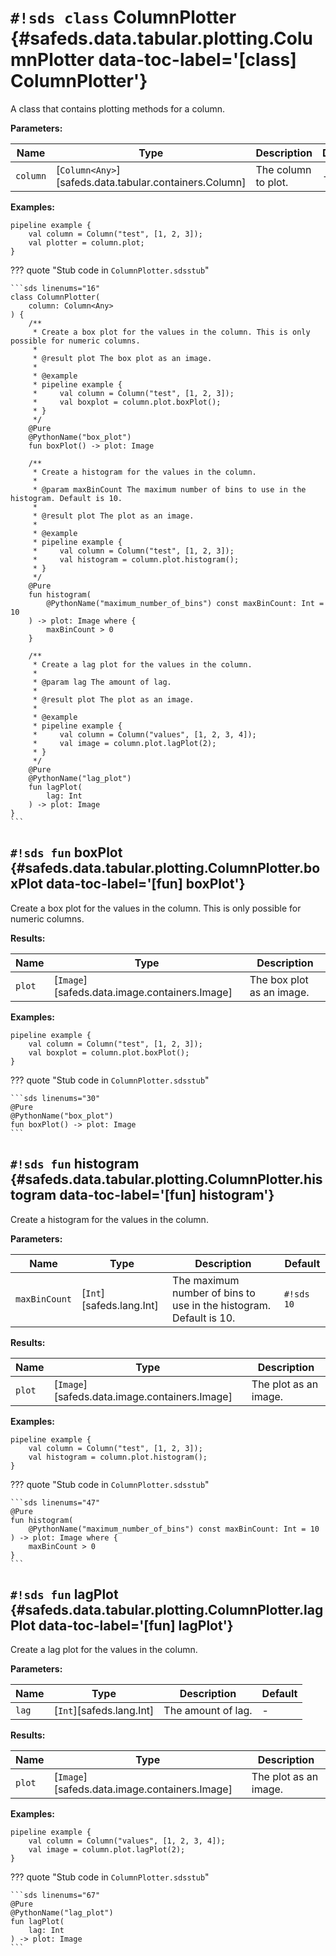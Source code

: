 # `#!sds class` ColumnPlotter {#safeds.data.tabular.plotting.ColumnPlotter data-toc-label='[class] ColumnPlotter'}

A class that contains plotting methods for a column.

**Parameters:**

| Name | Type | Description | Default |
|------|------|-------------|---------|
| `column` | [`Column<Any>`][safeds.data.tabular.containers.Column] | The column to plot. | - |

**Examples:**

```sds
pipeline example {
    val column = Column("test", [1, 2, 3]);
    val plotter = column.plot;
}
```

??? quote "Stub code in `ColumnPlotter.sdsstub`"

    ```sds linenums="16"
    class ColumnPlotter(
        column: Column<Any>
    ) {
        /**
         * Create a box plot for the values in the column. This is only possible for numeric columns.
         *
         * @result plot The box plot as an image.
         *
         * @example
         * pipeline example {
         *     val column = Column("test", [1, 2, 3]);
         *     val boxplot = column.plot.boxPlot();
         * }
         */
        @Pure
        @PythonName("box_plot")
        fun boxPlot() -> plot: Image

        /**
         * Create a histogram for the values in the column.
         *
         * @param maxBinCount The maximum number of bins to use in the histogram. Default is 10.
         *
         * @result plot The plot as an image.
         *
         * @example
         * pipeline example {
         *     val column = Column("test", [1, 2, 3]);
         *     val histogram = column.plot.histogram();
         * }
         */
        @Pure
        fun histogram(
            @PythonName("maximum_number_of_bins") const maxBinCount: Int = 10
        ) -> plot: Image where {
            maxBinCount > 0
        }

        /**
         * Create a lag plot for the values in the column.
         *
         * @param lag The amount of lag.
         *
         * @result plot The plot as an image.
         *
         * @example
         * pipeline example {
         *     val column = Column("values", [1, 2, 3, 4]);
         *     val image = column.plot.lagPlot(2);
         * }
         */
        @Pure
        @PythonName("lag_plot")
        fun lagPlot(
            lag: Int
        ) -> plot: Image
    }
    ```

## `#!sds fun` boxPlot {#safeds.data.tabular.plotting.ColumnPlotter.boxPlot data-toc-label='[fun] boxPlot'}

Create a box plot for the values in the column. This is only possible for numeric columns.

**Results:**

| Name | Type | Description |
|------|------|-------------|
| `plot` | [`Image`][safeds.data.image.containers.Image] | The box plot as an image. |

**Examples:**

```sds hl_lines="3"
pipeline example {
    val column = Column("test", [1, 2, 3]);
    val boxplot = column.plot.boxPlot();
}
```

??? quote "Stub code in `ColumnPlotter.sdsstub`"

    ```sds linenums="30"
    @Pure
    @PythonName("box_plot")
    fun boxPlot() -> plot: Image
    ```

## `#!sds fun` histogram {#safeds.data.tabular.plotting.ColumnPlotter.histogram data-toc-label='[fun] histogram'}

Create a histogram for the values in the column.

**Parameters:**

| Name | Type | Description | Default |
|------|------|-------------|---------|
| `maxBinCount` | [`Int`][safeds.lang.Int] | The maximum number of bins to use in the histogram. Default is 10. | `#!sds 10` |

**Results:**

| Name | Type | Description |
|------|------|-------------|
| `plot` | [`Image`][safeds.data.image.containers.Image] | The plot as an image. |

**Examples:**

```sds hl_lines="3"
pipeline example {
    val column = Column("test", [1, 2, 3]);
    val histogram = column.plot.histogram();
}
```

??? quote "Stub code in `ColumnPlotter.sdsstub`"

    ```sds linenums="47"
    @Pure
    fun histogram(
        @PythonName("maximum_number_of_bins") const maxBinCount: Int = 10
    ) -> plot: Image where {
        maxBinCount > 0
    }
    ```

## `#!sds fun` lagPlot {#safeds.data.tabular.plotting.ColumnPlotter.lagPlot data-toc-label='[fun] lagPlot'}

Create a lag plot for the values in the column.

**Parameters:**

| Name | Type | Description | Default |
|------|------|-------------|---------|
| `lag` | [`Int`][safeds.lang.Int] | The amount of lag. | - |

**Results:**

| Name | Type | Description |
|------|------|-------------|
| `plot` | [`Image`][safeds.data.image.containers.Image] | The plot as an image. |

**Examples:**

```sds hl_lines="3"
pipeline example {
    val column = Column("values", [1, 2, 3, 4]);
    val image = column.plot.lagPlot(2);
}
```

??? quote "Stub code in `ColumnPlotter.sdsstub`"

    ```sds linenums="67"
    @Pure
    @PythonName("lag_plot")
    fun lagPlot(
        lag: Int
    ) -> plot: Image
    ```
